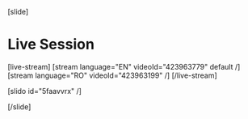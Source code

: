 [slide]
# Live Session

[live-stream]
[stream language="EN" videoId="423963779" default /]
[stream language="RO" videoId="423963199" /]
[/live-stream]

[slido id="5faavvrx" /]

[/slide]